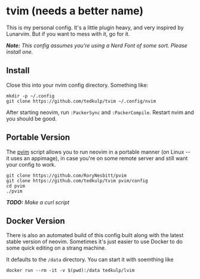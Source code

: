 # tvim (needs a better name)

This is my personal config. It's a little plugin heavy, and very inspired by
Lunarvim. But if you want to mess with it, go for it.

_**Note:** This config assumes you're using a Nerd Font of some sort.  Please install one._

## Install

Close this into your nvim config directory.  Something like:

```
mkdir -p ~/.config
git clone https://github.com/tedkulp/tvim ~/.config/nvim
```

After starting neovim, run `:PackerSync` and `:PackerCompile`. Restart nvim
and you should be good.

## Portable Version

The [pvim](https://github.com/RoryNesbitt/pvim) script allows you to run neovim in
a portable manner (on Linux -- it uses an appimage), in case you're on some remote
server and still want your config to work.

```
git clone https://github.com/RoryNesbitt/pvim
git clone https://github.com/tedkulp/tvim pvim/config
cd pvim
./pvim
```

_**TODO:** Make a curl script_

## Docker Version

There is also an automated build of this config built along with the latest stable
version of neovim. Sometimes it's just easier to use Docker to do some quick editing
on a strang machine.

It defaults to the `/data` directory.  You can start it with soemthing like

```
docker run --rm -it -v $(pwd):/data tedkulp/lvim
```
